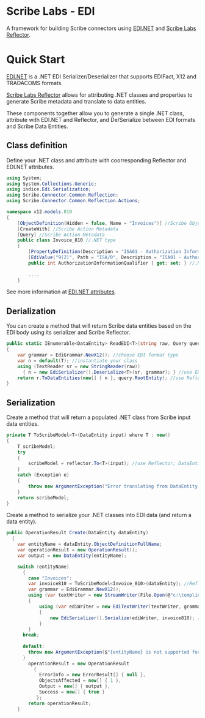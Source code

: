 # Scribe Labs - EDI
A framework for building Scribe connectors using [EDI.NET](https://github.com/indice-co/EDI.Net) and [Scribe Labs Reflector](https://github.com/NateKeefe/Reflector).

# Quick Start
[EDI.NET](https://github.com/indice-co/EDI.Net) is a .NET EDI Serializer/Deserializer that supports EDIFact, X12 and TRADACOMS formats.

[Scribe Labs Reflector](https://github.com/NateKeefe/Reflector) allows for attributing .NET classes and properties to generate Scribe metadata and translate to data entities.

These components together allow you to generate a single .NET class, attribute with EDI.NET and Reflector, and De/Serialize between EDI formats and Scribe Data Entities.

## Class definition
Define your .NET class and attribute with coorresponding Reflector and EDI.NET attributes. 

```csharp
using System;
using System.Collections.Generic;
using indice.Edi.Serialization;
using Scribe.Connector.Common.Reflection;
using Scribe.Connector.Common.Reflection.Actions;

namespace x12.models.810
{
    [ObjectDefinition(Hidden = false, Name = "Invoices")] //Scribe Object Metadata (renamed)
    [CreateWith] //Scribe Action Metadata
    [Query] //Scribe Action Metadata
    public class Invoice_810 //.NET type
    {
        [PropertyDefinition(Description = "ISA01 - Authorization Information Qualifier")] //Scribe Property Metadata
        [EdiValue("9(2)", Path = "ISA/0", Description = "ISA01 - Authorization Information Qualifier")] //EDI.NET annotations
        public int AuthorizationInformationQualifier { get; set; } //.NET type
        
        ....
    }
````
See more information at [EDI.NET attributes](https://github.com/indice-co/EDI.Net#attributes).

## Derialization
You can create a method that will return Scribe data entities based on the EDI body using its serializer and Scribe Reflector. 

```csharp
public static IEnumerable<DataEntity> ReadEDI<T>(string raw, Query query, Reflector r)
{
    var grammar = EdiGrammar.NewX12(); //choose EDI format type
    var n = default(T); //instantiate your class
    using (TextReader sr = new StringReader(raw)) 
      { n = new EdiSerializer().Deserialize<T>(sr, grammar); } //use EDI.NET serializer; string->.NET
    return r.ToDataEntities(new[] { n }, query.RootEntity); //use Reflector; .NET->DataEntity
}
````

## Serialization
Create a method that will return a populated .NET class from Scribe input data entities.

```csharp
private T ToScribeModel<T>(DataEntity input) where T : new()
{
    T scribeModel;
    try
    {
        scribeModel = reflector.To<T>(input); //use Reflector; DataEntity->.NET
    }
    catch (Exception e)
    {
        throw new ArgumentException("Error translating from DataEntity to ScribeModel: " + e.Message, e);
    }
    return scribeModel;
}
````
Create a method to serialize your .NET classes into EDI data (and return a data entity). 

```csharp
public OperationResult Create(DataEntity dataEntity)
  {
    var entityName = dataEntity.ObjectDefinitionFullName;
    var operationResult = new OperationResult();
    var output = new DataEntity(entityName);

    switch (entityName)
      {
        case "Invoices":
        var invoice810 = ToScribeModel<Invoice_810>(dataEntity); //Reflector Method; DataEntity->.NET
        var grammar = EdiGrammar.NewX12();
        using (var textWriter = new StreamWriter(File.Open(@"c:\temp\invoice.edi", FileMode.Create))) //POC
        {
            using (var ediWriter = new EdiTextWriter(textWriter, grammar))
            {
                new EdiSerializer().Serialize(ediWriter, invoice810); //EDI.NET classes to text
            }
        }
      break;
    
      default:
        throw new ArgumentException($"{entityName} is not supported for Create.");
      }
        operationResult = new OperationResult
          {
            ErrorInfo = new ErrorResult[] { null },
            ObjectsAffected = new[] { 1 },
            Output = new[] { output },
            Success = new[] { true }
           };
        return operationResult;
    }
````
